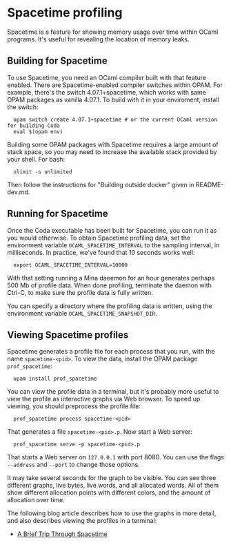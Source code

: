 # Spacetime profiling

Spacetime is a feature for showing memory usage over time within OCaml programs. It's useful
for revealing the location of memory leaks.

## Building for Spacetime

To use Spacetime, you need an OCaml compiler built with that feature enabled. There are
Spacetime-enabled compiler switches within OPAM. For example, there's the switch 
4.07.1+spacetime, which works with same OPAM packages as vanilla 4.07.1. To build
with it in your enviroment, install the switch:

```
  opam switch create 4.07.1+spacetime # or the current OCaml version for building Coda 
  eval $(opam env)
```
Building some OPAM packages with Spacetime requires a large amount of stack space, so you
may need to increase the available stack provided by your shell. For bash:
```
  ulimit -s unlimited
```
Then follow the instructions for "Building outside docker" given in README-dev.md. 

## Running for Spacetime

Once the Coda executable has been built for Spacetime, you can run it as you would otherwise.
To obtain Spacetime profiling data, set the environment variable `OCAML_SPACETIME_INTERVAL`
to the sampling interval, in milliseconds. In practice, we've found that 10 seconds works well:

```
  export OCAML_SPACETIME_INTERVAL=10000
```

With that setting running a Mina daeemon for an hour generates perhaps 500 Mb of profile data.
When done profiling, terminate the daemon with Ctrl-C, to make sure the profile data is fully
written.

You can specify a directory where the profiling data is written, using the environment
variable `OCAML_SPACETIME_SNAPSHOT_DIR`.

## Viewing Spacetime profiles

Spacetime generates a profile file for each process that you run, with the name `spacetime-<pid>`. 
To view the data, install the OPAM package `prof_spacetime`:

```
  opam install prof_spacetime
```

You can view the profile data in a terminal, but it's probably more useful to view the profile
as interactive graphs via Web browser. To speed up viewing, you should preprocess the 
profile file:

```
  prof_spacetime process spacetime-<pid>
```

That generates a file `spacetime-<pid>.p`. Now start a Web server:

```
  prof_spacetime serve -p spacetime-<pid>.p
```

That starts a Web server on `127.0.0.1` with port 8080. You can use the flags `--address` and
`--port` to change those options.

It may take several seconds for the graph to be visible. You can see three different graphs, 
live bytes, live words, and all allocated words. All of them show different allocation points
with different colors, and the amount of allocation over time.

The following blog article describes how to use the graphs in more detail, and also describes
viewing the profiles in a terminal:

* [A Brief Trip Through Spacetime](https://blog.janestreet.com/a-brief-trip-through-spacetime/)
